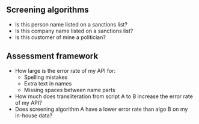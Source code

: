 

## Screening algorithms

* Is this person name listed on a sanctions list?
* Is this company name listed on a sanctions list?
* Is this customer of mine a politician?


## Assessment framework

* How large is the error rate of my API for:
    * Spelling mistakes
    * Extra text in names
    * Missing spaces between name parts
* How much does transliteration from script A to B increase the error rate of my API?
* Does screening algorithm A have a lower error rate than algo B on my in-house data?


